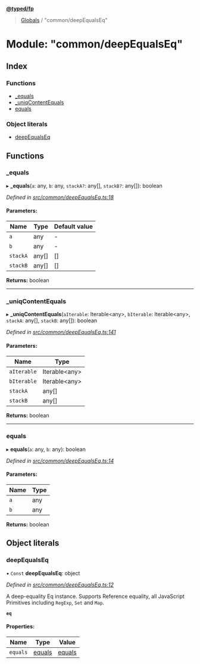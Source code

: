 **[@typed/fp](../README.md)**

> [Globals](../globals.md) / "common/deepEqualsEq"

# Module: "common/deepEqualsEq"

## Index

### Functions

* [\_equals](_common_deepequalseq_.md#_equals)
* [\_uniqContentEquals](_common_deepequalseq_.md#_uniqcontentequals)
* [equals](_common_deepequalseq_.md#equals)

### Object literals

* [deepEqualsEq](_common_deepequalseq_.md#deepequalseq)

## Functions

### \_equals

▸ **_equals**(`a`: any, `b`: any, `stackA?`: any[], `stackB?`: any[]): boolean

*Defined in [src/common/deepEqualsEq.ts:18](https://github.com/TylorS/typed-fp/blob/41076ce/src/common/deepEqualsEq.ts#L18)*

#### Parameters:

Name | Type | Default value |
------ | ------ | ------ |
`a` | any | - |
`b` | any | - |
`stackA` | any[] | [] |
`stackB` | any[] | [] |

**Returns:** boolean

___

### \_uniqContentEquals

▸ **_uniqContentEquals**(`aIterable`: Iterable\<any>, `bIterable`: Iterable\<any>, `stackA`: any[], `stackB`: any[]): boolean

*Defined in [src/common/deepEqualsEq.ts:141](https://github.com/TylorS/typed-fp/blob/41076ce/src/common/deepEqualsEq.ts#L141)*

#### Parameters:

Name | Type |
------ | ------ |
`aIterable` | Iterable\<any> |
`bIterable` | Iterable\<any> |
`stackA` | any[] |
`stackB` | any[] |

**Returns:** boolean

___

### equals

▸ **equals**(`a`: any, `b`: any): boolean

*Defined in [src/common/deepEqualsEq.ts:14](https://github.com/TylorS/typed-fp/blob/41076ce/src/common/deepEqualsEq.ts#L14)*

#### Parameters:

Name | Type |
------ | ------ |
`a` | any |
`b` | any |

**Returns:** boolean

## Object literals

### deepEqualsEq

▪ `Const` **deepEqualsEq**: object

*Defined in [src/common/deepEqualsEq.ts:12](https://github.com/TylorS/typed-fp/blob/41076ce/src/common/deepEqualsEq.ts#L12)*

A deep-equality Eq instance.
Supports Reference equality, all JavaScript Primitives including `RegExp`, `Set` and `Map`.

**`eq`** 

#### Properties:

Name | Type | Value |
------ | ------ | ------ |
`equals` | [equals](_common_deepequalseq_.md#equals) | [equals](_common_deepequalseq_.md#equals) |
